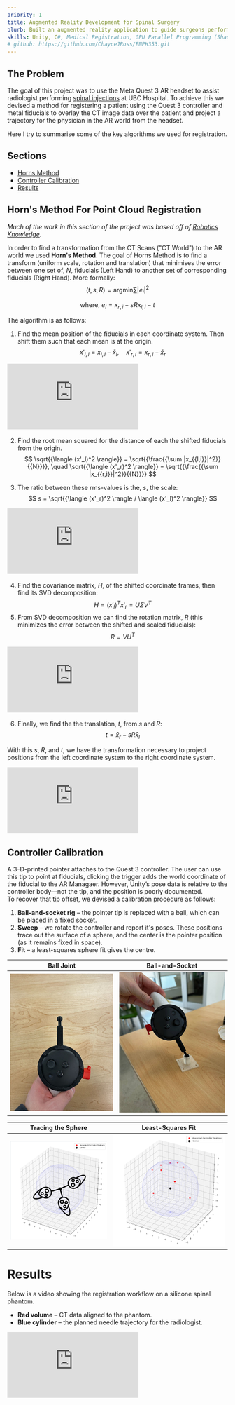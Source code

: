 ```yaml
---
priority: 1
title: Augmented Reality Development for Spinal Surgery
blurb: Built an augmented reality application to guide surgeons performing spinal injections. 
skills: Unity, C#, Medical Registration, GPU Parallel Programming (Shaders)
# github: https://github.com/ChayceJRoss/ENPH353.git
---
```

## The Problem
The goal of this project was to use the Meta Quest 3 AR headset to assist radiologist performing [spinal injections](https://my.clevelandclinic.org/health/treatments/22091-lumbar-epidural-steroid-injection) at UBC Hospital. To achieve this we devised a method for registering a patient using the Quest 3 controller and metal fiducials to overlay the CT image data over the patient and project a trajectory for the physician in the AR world from the headset. 

Here I try to summarise some of the key algorithms we used for registration. 

## Sections
- [Horns Method](#horns-method-for-point-cloud-registration)
- [Controller Calibration](#controller-calibration)
- [Results](#results)

## Horn's Method For Point Cloud Registration
_Much of the work in this section of the project was based off of [Robotics Knowledge](https://roboticsknowledgebase.com/wiki/math/registration-techniques/)._

In order to find a transformation from the CT Scans ("CT World") to the AR world we used **Horn's Method**. The goal of Horns Method is to find a transform (uniform scale, rotation and translation) that minimises the error between one set of, $N$, fiducials (Left Hand) to another set of corresponding fiducials (Right Hand). More formally: 
$$
    (t, s, R) = \text{{argmin}} \sum |e_i|^2 
$$

$$
    \text{{where, }} e_i = x_{{r, i}} - sRx_{{l, i}} - t
$$

The algorithm is as follows:
1. Find the mean position of the fiducials in each coordinate system. Then shift them such that each mean is at the origin.
$$
x'_{{l, i}} = x_{{l,i}} - \bar{{x}}_l, \quad x'_{{r, i}} = x_{{r,i}} - \bar{{x}}_r
$$
<iframe
  class="w-full aspect-video rounded"
  src="https://www.youtube-nocookie.com/embed/q41dPZmEhJE"
  frameborder="0"
  allow="accelerometer; autoplay; encrypted-media; gyroscope; picture-in-picture"
  allowfullscreen>
</iframe>

2. Find the root mean squared for the distance of each the shifted fiducials from the origin. 
$$
 \sqrt{{\langle (x'_l)^2 \rangle}} = \sqrt{{\frac{{\sum |x_{{l,i}}|^2}}{{N}}}}, \quad \sqrt{{\langle (x'_r)^2 \rangle}} = \sqrt{{\frac{{\sum |x_{{r,i}}|^2}}{{N}}}}
$$

3. The ratio between these rms-values is the, $s$, the scale:
$$
 s = \sqrt{{\langle (x'_r)^2 \rangle / \langle (x'_l)^2 \rangle}}
$$

<iframe
  class="w-full aspect-video rounded"
  src="https://www.youtube-nocookie.com/embed/I1UAXCJH9z0"
  frameborder="0"
  allow="accelerometer; autoplay; encrypted-media; gyroscope; picture-in-picture"
  allowfullscreen>
</iframe>

4. Find the covariance matrix, $H$, of the shifted coordinate frames, then find its $\text{{SVD}}$ decomposition:
$$
 H = (x'_l)^T x'_r = U \Sigma V^T
$$
5. From SVD decomposition we can find the rotation matrix, $R$ (this minimizes the error between the shifted and scaled fiducials):
$$
 R = VU^T
$$
<iframe
  class="w-full aspect-video rounded"
  src="https://www.youtube-nocookie.com/embed/q9zw2KGT0pQ"
  frameborder="0"
  allow="accelerometer; autoplay; encrypted-media; gyroscope; picture-in-picture"
  allowfullscreen>
</iframe>

6. Finally, we find the the translation, $t$, from $s$ and $R$:
$$
 t = \bar{{x}}_r - sR\bar{{x}}_l
$$

With this $s$, $R$, and $t$, we have the transformation necessary to project positions from the left coordinate system to the right coordinate system. 
<iframe
  class="w-full aspect-video rounded"
  src="https://www.youtube-nocookie.com/embed/wLQaznJeass"
  frameborder="0"
  allow="accelerometer; autoplay; encrypted-media; gyroscope; picture-in-picture"
  allowfullscreen>
</iframe>

## Controller Calibration

A 3-D-printed pointer attaches to the Quest 3 controller. The user can use this tip to point at fiducials, clicking the trigger adds the world coordinate of the fiducial to the AR Managaer. However, Unity’s pose data is relative to the controller body—not the tip, and the position is poorly documented.  
To recover that tip offset, we devised a calibration procedure as follows:

1. **Ball-and-socket rig** – the pointer tip is replaced with a ball, which can be placed in a fixed socket.  
2. **Sweep** – we rotate the controller and report it's poses. These positions trace out the surface of a sphere, and the center is the pointer position (as it remains fixed in space).
3. **Fit** – a least-squares sphere fit gives the centre.

Ball Joint | Ball-and-Socket  
:--:|:--:  
![Ball Joint](../../assets/ball.jpg) | ![Ball and Socket](../../assets/ball_socket.jpg)

Tracing the Sphere | Least-Squares Fit  
:--:|:--:  
![Tracing a Sphere](../../assets/tracing.png) | ![Least Square](../../assets/least_sq.png)

# Results
Below is a video showing the registration workflow on a silicone spinal phantom.  
* **Red volume** – CT data aligned to the phantom.  
* **Blue cylinder** – the planned needle trajectory for the radiologist.
<iframe
  class="w-full aspect-video rounded"
  src="https://www.youtube-nocookie.com/embed/5wU2Zua6ctA"
  frameborder="0"
  allow="accelerometer; autoplay; encrypted-media; gyroscope; picture-in-picture"
  allowfullscreen>
</iframe>